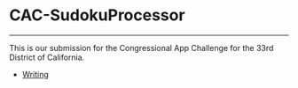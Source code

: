 # CAC-SudokuProcessor
---
This is our submission for the Congressional App Challenge for the 33rd District of California.
 * [Writing](https://docs.google.com/document/d/1yW5HH1In6GwnKy4wAgnG8FVVD8V7aCEfdjk-iByagoM/edit?usp=sharing)
